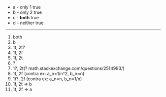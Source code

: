 
- a - only 1 true
- b - only 2 true
- c - **both** true
- d - neither true

___

1. both
2. b
3. 1t, 2t?
4. 1f, 2f
5. 1f, 2t
6. ?
7. 1?, 2t(? math.stackexchange.com/questions/2514993/) 
8. 1t, 2f (contra ex: a_n=1/n^2, b_n=n)
9. 1t?, 2f (contra ex: a_n=n, b_n=1/n)
10. 1f, 2t => b
11. 1t, 2f => a



